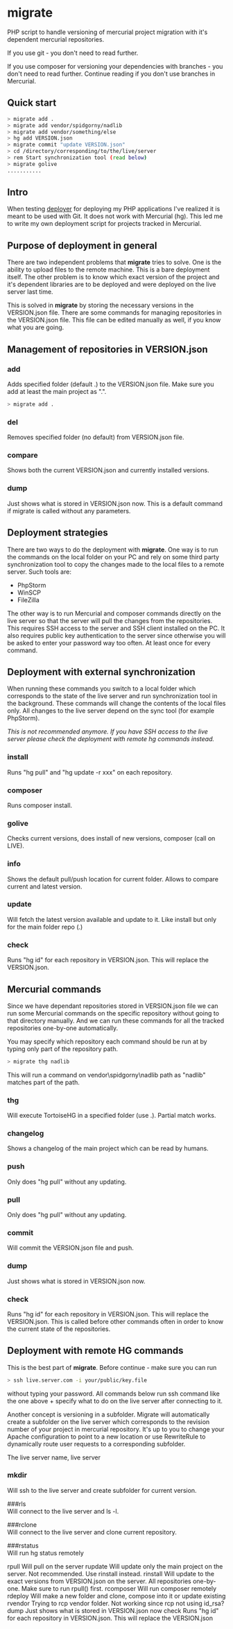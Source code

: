 # migrate
PHP script to handle versioning of mercurial project migration with it's dependent mercurial repositories.

If you use git - you don't need to read further.

If you use composer for versioning your dependencies with branches - you don't need to read further. Continue reading if you don't use branches in Mercurial.

## Quick start

```bash
> migrate add .
> migrate add vendor/spidgorny/nadlib
> migrate add vendor/something/else
> hg add VERSION.json
> migrate commit "update VERSION.json"
> cd /directory/corresponding/to/the/live/server
> rem Start synchronization tool (read below)
> migrate golive
...........
```

## Intro

When testing [deployer](http://deployer.org/) for deploying my PHP applications I've realized it is meant to be used with Git. It does not work with Mercurial (hg). This led me to write my own deployment script for projects tracked in Mercurial.

## Purpose of deployment in general

There are two independent problems that **migrate** tries to solve. One is the ability to upload files to the remote machine. This is a bare deployment itself. The other problem is to know which exact version of the project and it's dependent libraries are to be deployed and were deployed on the live server last time.

This is solved in **migrate** by storing the necessary versions in the VERSION.json file. There are some commands for managing repositories in the VERSION.json file. This file can be edited manually as well, if you know what you are going.

## Management of repositories in VERSION.json

### add	
Adds specified folder (default .) to the VERSION.json file. Make sure you add at least the main project as ".".

```bash
> migrate add .
```

### del		
Removes specified folder (no default) from VERSION.json file.

### compare		
Shows both the current VERSION.json and currently installed versions.

### dump		
Just shows what is stored in VERSION.json now. This is a default command if migrate is called without any parameters.

## Deployment strategies

There are two ways to do the deployment with **migrate**. One way is to run the commands on the local folder on your PC and rely on some third party synchronization tool to copy the changes made to the local files to a remote server. Such tools are:
* PhpStorm
* WinSCP
* FileZilla

The other way is to run Mercurial and composer commands directly on the live server so that the server will pull the changes from the repositories. This requires SSH access to the server and SSH client installed on the PC. It also requires public key authentication to the server since otherwise you will be asked to enter your password way too often. At least once for every command.

## Deployment with external synchronization

When running these commands you switch to a local folder which corresponds to the state of the live server and run synchronization tool in the background. These commands will change the contents of the local files only. All changes to the live server depend on the sync tool (for example PhpStorm). 

_This is not recommended anymore. If you have SSH access to the live server please check the deployment with remote hg commands instead._

### install		
Runs "hg pull" and "hg update -r xxx" on each repository.

### composer	
Runs composer install.

### golive		
Checks current versions, does install of new versions, composer (call on LIVE).

### info		
Shows the default pull/push location for current folder. Allows to compare current and latest version.

### update		
Will fetch the latest version available and update to it. Like install but only for the main folder repo (.)

### check		
Runs "hg id" for each repository in VERSION.json. This will replace the VERSION.json.

## Mercurial commands

Since we have dependant repositories stored in VERSION.json file we can run some Mercurial commands on the specific repository without going to that directory manually. And we can run these commands for all the tracked repositories one-by-one automatically.

You may specify which repository each command should be run at by typing only part of the repository path.

```bash
> migrate thg nadlib
```

This will run a command on vendor\spidgorny\nadlib path as "nadlib" matches part of the path.

### thg		
Will execute TortoiseHG in a specified folder (use .). Partial match works.

### changelog	
Shows a changelog of the main project which can be read by humans.

### push		
Only does "hg pull" without any updating.

### pull		
Only does "hg pull" without any updating.

### commit		
Will commit the VERSION.json file and push.

### dump		
Just shows what is stored in VERSION.json now.

### check		
Runs "hg id" for each repository in VERSION.json. This will replace the VERSION.json. This is called before other commands often in order to know the current state of the repositories. 

## Deployment with remote HG commands

This is the best part of **migrate**. Before continue - make sure you can run

```bash
> ssh live.server.com -i your/public/key.file
```

without typing your password. All commands below run ssh command like the one above + specify what to do on the live server after connecting to it.
 
Another concept is versioning in a subfolder. Migrate will automatically create a subfolder on the live server which corresponds to the revision number of your project in mercurial repository. It's up to you to change your Apache configuration to point to a new location or use RewriteRule to dynamically route user requests to a corresponding subfolder.

The live server name, live server 

### mkdir		
Will ssh to the live server and create subfolder for current version.

###rls		
Will connect to the live server and ls -l.

###rclone		
Will connect to the live server and clone current repository.

###rstatus		
Will run hg status remotely

rpull		Will pull on the server
rupdate		Will update only the main project on the server. Not recommended. Use rinstall instead.
rinstall	Will update to the exact versions from VERSION.json on the server. All repositories one-by-one. Make sure to run rpull() first.
rcomposer	Will run composer remotely
rdeploy		Will make a new folder and clone, compose into it or update existing
rvendor		Trying to rcp vendor folder. Not working since rcp not using id_rsa?
dump		Just shows what is stored in VERSION.json now
check		Runs "hg id" for each repository in VERSION.json. This will replace the VERSION.json
